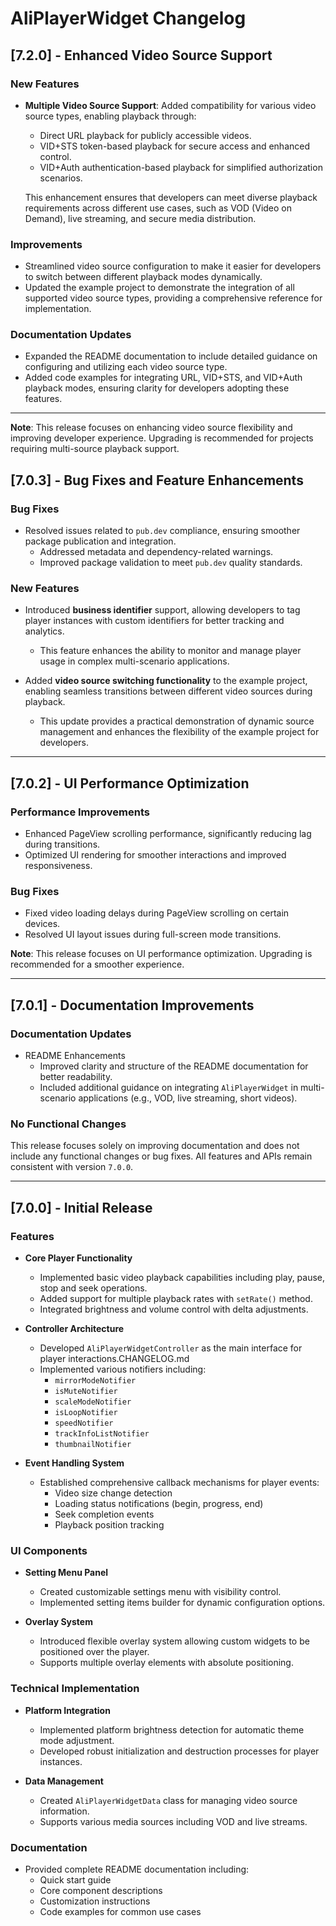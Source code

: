 # **AliPlayerWidget Changelog**

## **[7.2.0] - Enhanced Video Source Support**

### **New Features**

- **Multiple Video Source Support**: Added compatibility for various video source types, enabling playback through:
  - Direct URL playback for publicly accessible videos.
  - VID+STS token-based playback for secure access and enhanced control.
  - VID+Auth authentication-based playback for simplified authorization scenarios.
  
  This enhancement ensures that developers can meet diverse playback requirements across different use cases, such as VOD (Video on Demand), live streaming, and secure media distribution.

### **Improvements**

- Streamlined video source configuration to make it easier for developers to switch between different playback modes dynamically.
- Updated the example project to demonstrate the integration of all supported video source types, providing a comprehensive reference for implementation.

### **Documentation Updates**

- Expanded the README documentation to include detailed guidance on configuring and utilizing each video source type.
- Added code examples for integrating URL, VID+STS, and VID+Auth playback modes, ensuring clarity for developers adopting these features.

---

**Note**: This release focuses on enhancing video source flexibility and improving developer experience. Upgrading is recommended for projects requiring multi-source playback support.

## **[7.0.3] - Bug Fixes and Feature Enhancements**

### **Bug Fixes**
- Resolved issues related to `pub.dev` compliance, ensuring smoother package publication and integration.
  - Addressed metadata and dependency-related warnings.
  - Improved package validation to meet `pub.dev` quality standards.

### **New Features**
- Introduced **business identifier** support, allowing developers to tag player instances with custom identifiers for better tracking and analytics.
  - This feature enhances the ability to monitor and manage player usage in complex multi-scenario applications.

- Added **video source switching functionality** to the example project, enabling seamless transitions between different video sources during playback.
  - This update provides a practical demonstration of dynamic source management and enhances the flexibility of the example project for developers.

---

## **[7.0.2] - UI Performance Optimization**

### **Performance Improvements**

* Enhanced PageView scrolling performance, significantly reducing lag during transitions.
* Optimized UI rendering for smoother interactions and improved responsiveness.

### **Bug Fixes**

* Fixed video loading delays during PageView scrolling on certain devices.
* Resolved UI layout issues during full-screen mode transitions.

**Note**: This release focuses on UI performance optimization. Upgrading is recommended for a smoother experience.

---

## **[7.0.1] - Documentation Improvements**

### **Documentation Updates**

- README Enhancements
  - Improved clarity and structure of the README documentation for better readability.
  - Included additional guidance on integrating `AliPlayerWidget` in multi-scenario applications (e.g., VOD, live streaming, short videos).

### **No Functional Changes**

This release focuses solely on improving documentation and does not include any functional changes or bug fixes. All features and APIs remain consistent with version `7.0.0`.

---

## **[7.0.0] - Initial Release**

### **Features**
- **Core Player Functionality**
  - Implemented basic video playback capabilities including play, pause, stop and seek operations.
  - Added support for multiple playback rates with `setRate()` method.
  - Integrated brightness and volume control with delta adjustments.

- **Controller Architecture**
  - Developed `AliPlayerWidgetController` as the main interface for player interactions.CHANGELOG.md
  - Implemented various notifiers including:
    - `mirrorModeNotifier`
    - `isMuteNotifier`
    - `scaleModeNotifier`
    - `isLoopNotifier`
    - `speedNotifier`
    - `trackInfoListNotifier`
    - `thumbnailNotifier`

- **Event Handling System**
  - Established comprehensive callback mechanisms for player events:
    - Video size change detection
    - Loading status notifications (begin, progress, end)
    - Seek completion events
    - Playback position tracking

### UI Components
- **Setting Menu Panel**
  - Created customizable settings menu with visibility control.
  - Implemented setting items builder for dynamic configuration options.

- **Overlay System**
  - Introduced flexible overlay system allowing custom widgets to be positioned over the player.
  - Supports multiple overlay elements with absolute positioning.

### **Technical Implementation**
- **Platform Integration**
  - Implemented platform brightness detection for automatic theme mode adjustment.
  - Developed robust initialization and destruction processes for player instances.

- **Data Management**
  - Created `AliPlayerWidgetData` class for managing video source information.
  - Supports various media sources including VOD and live streams.

### **Documentation**
- Provided complete README documentation including:
  - Quick start guide
  - Core component descriptions
  - Customization instructions
  - Code examples for common use cases
